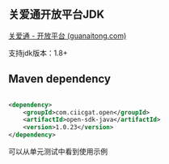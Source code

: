 ## 关爱通开放平台JDK

[关爱通 - 开放平台 (guanaitong.com)](https://open.guanaitong.com/)

支持jdk版本：1.8+

## Maven dependency

```xml

<dependency>
    <groupId>com.ciicgat.open</groupId>
    <artifactId>open-sdk-java</artifactId>
    <version>1.0.23</version>
</dependency>
```

可以从单元测试中看到使用示例

